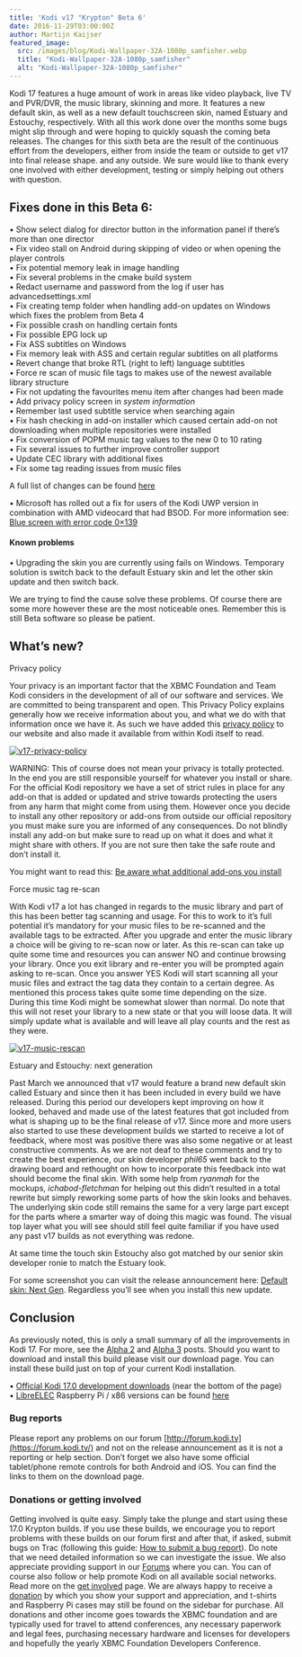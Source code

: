 ```yaml
---
title: 'Kodi v17 "Krypton" Beta 6'
date: 2016-11-29T03:00:00Z
author: Martijn Kaijser
featured_image:
  src: /images/blog/Kodi-Wallpaper-32A-1080p_samfisher.webp
  title: "Kodi-Wallpaper-32A-1080p_samfisher"
  alt: "Kodi-Wallpaper-32A-1080p_samfisher"
---
```


Kodi 17 features a huge amount of work in areas like video playback, live TV and PVR/DVR, the music library, skinning and more. It features a new default skin, as well as a new default touchscreen skin, named Estuary and Estouchy, respectively. With all this work done over the months some bugs might slip through and were hoping to quickly squash the coming beta releases. The changes for this sixth beta are the result of the continuous effort from the developers, either from inside the team or outside to get v17 into final release shape. and any outside. We sure would like to thank every one involved with either development, testing or simply helping out others with question.

## Fixes done in this Beta 6:

• Show select dialog for director button in the information panel if there’s more than one director  
 • Fix video stall on Android during skipping of video or when opening the player controls  
 • Fix potential memory leak in image handling  
 • Fix several problems in the cmake build system  
 • Redact username and password from the log if user has advancedsettings.xml  
 • Fix creating temp folder when handling add-on updates on Windows which fixes the problem from Beta 4  
 • Fix possible crash on handling certain fonts  
 • Fix possible EPG lock up  
 • Fix ASS subtitles on Windows  
 • Fix memory leak with ASS and certain regular subtitles on all platforms  
 • Revert change that broke RTL (right to left) language subtitles  
 • Force re scan of music file tags to makes use of the newest available library structure  
 • Fix not updating the favourites menu item after changes had been made  
 • Add privacy policy screen in _system information  
 •_ Remember last used subtitle service when searching again  
 • Fix hash checking in add-on installer which caused certain add-on not downloading when multiple repositories were installed  
 • Fix conversion of POPM music tag values to the new 0 to 10 rating  
 • Fix several issues to further improve controller support  
 • Update CEC library with additional fixes  
 • Fix some tag reading issues from music files

A full list of changes can be found [here](https://github.com/xbmc/xbmc/milestone/93?closed=1)

• Microsoft has rolled out a fix for users of the Kodi UWP version in combination with AMD videocard that had BSOD. For more information see: [Blue screen with error code 0×139](https://docs.microsoft.com/windows/msix/desktop/desktop-to-uwp-known-issues)

#### Known problems

• Upgrading the skin you are currently using fails on Windows. Temporary solution is switch back to the default Estuary skin and let the other skin update and then switch back.

We are trying to find the cause solve these problems. Of course there are some more however these are the most noticeable ones. Remember this is still Beta software so please be patient.

## What’s new?

Privacy policy

Your privacy is an important factor that the XBMC Foundation and Team Kodi considers in the development of all of our software and services. We are committed to being transparent and open. This Privacy Policy explains generally how we receive information about you, and what we do with that information once we have it. As such we have added this [privacy policy](/kodi-privacy-policy) to our website and also made it available from within Kodi itself to read.

[![v17-privacy-policy](/images/blog/v17-privacy-policy-800x450.webp)](/images/blog/v17-privacy-policy.webp)

WARNING: This of course does not mean your privacy is totally protected. In the end you are still responsible yourself for whatever you install or share. For the official Kodi repository we have a set of strict rules in place for any add-on that is added or updated and strive towards protecting the users from any harm that might come from using them. However once you decide to install any other repository or add-ons from outside our official repository you must make sure you are informed of any consequences. Do not blindly install any add-on but make sure to read up on what it does and what it might share with others. If you are not sure then take the safe route and don’t install it.

You might want to read this: [Be aware what additional add-ons you install](/article/warning-be-aware-what-additional-add-ons-you-install)

Force music tag re-scan

With Kodi v17 a lot has changed in regards to the music library and part of this has been better tag scanning and usage. For this to work to it’s full potential it’s mandatory for your music files to be re-scanned and the available tags to be extracted. After you upgrade and enter the music library a choice will be giving to re-scan now or later. As this re-scan can take up quite some time and resources you can answer NO and continue browsing your library. Once you exit library and re-enter you will be prompted again asking to re-scan. Once you answer YES Kodi will start scanning all your music files and extract the tag data they contain to a certain degree. As mentioned this process takes quite some time depending on the size. During this time Kodi might be somewhat slower than normal. Do note that this will not reset your library to a new state or that you will loose data. It will simply update what is available and will leave all play counts and the rest as they were.

[![v17-music-rescan](/images/blog/v17-music-rescan-800x450.webp)](/images/blog/v17-music-rescan.webp)

Estuary and Estouchy: next generation

Past March we announced that v17 would feature a brand new default skin called Estuary and since then it has been included in every build we have released. During this period our developers kept improving on how it looked, behaved and made use of the latest features that got included from what is shaping up to be the final release of v17. Since more and more users also started to use these development builds we started to receive a lot of feedback, where most was positive there was also some negative or at least constructive comments. As we are not deaf to these comments and try to create the best experience, our skin developer _phil65_ went back to the drawing board and rethought on how to incorporate this feedback into wat should become the final skin. With some help from _ryanmah_ for the mockups, _ichabod-fletchman_ for helping out this didn’t resulted in a total rewrite but simply reworking some parts of how the skin looks and behaves. The underlying skin code still remains the same for a very large part except for the parts where a smarter way of doing this magic was found. The visual top layer what you will see should still feel quite familiar if you have used any past v17 builds as not everything was redone.

At same time the touch skin Estouchy also got matched by our senior skin developer ronie to match the Estuary look.

For some screenshot you can visit the release announcement here: [Default skin: Next Gen](/article/kodi-v17-krypton-default-skin-next-gen). Regardless you’ll see when you install this new update.

## Conclusion

As previously noted, this is only a small summary of all the improvements in Kodi 17. For more, see the [Alpha 2](/article/kodi-v17-krypton-alpha-2 "Kodi v17 “Krypton” Alpha 2") and [Alpha 3](/article/kodi-v17-krypton-alpha-3 "Kodi v17 “Krypton” Alpha 3") posts. Should you want to download and install this build please visit our download page. You can install these build just on top of your current Kodi installation.

• [Official Kodi 17.0 development downloads](/download) (near the bottom of the page)  
 • [LibreELEC](https://libreelec.tv/downloads/) Raspberry Pi / x86 versions can be found [here](https://libreelec.tv/downloads/)

### Bug reports

Please report any problems on our forum [http://forum.kodi.tv](https://forum.kodi.tv/) and not on the release announcement as it is not a reporting or help section. Don’t forget we also have some official tablet/phone remote controls for both Android and iOS. You can find the links to them on the download page.

### Donations or getting involved

Getting involved is quite easy. Simply take the plunge and start using these 17.0 Krypton builds. If you use these builds, we encourage you to report problems with these builds on our forum first and after that, if asked, submit bugs on Trac (following this guide: [How to submit a bug report](https://kodi.wiki/view/HOW-TO:Submit_a_bug_report)). Do note that we need detailed information so we can investigate the issue. We also appreciate providing support in our [Forums](https://forum.kodi.tv/ "Kodi Forums") where you can. You can of course also follow or help promote Kodi on all available social networks. Read more on the [get involved](/get-involved) page. We are always happy to receive a [donation](/contribute/donate "Donate") by which you show your support and appreciation, and t-shirts and Raspberry Pi cases may still be found on the sidebar for purchase. All donations and other income goes towards the XBMC foundation and are typically used for travel to attend conferences, any necessary paperwork and legal fees, purchasing necessary hardware and licenses for developers and hopefully the yearly XBMC Foundation Developers Conference.
